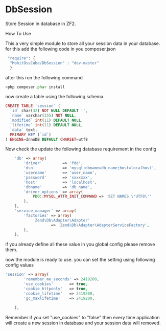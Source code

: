 DbSession
=========

Store Session in database in ZF2.

How To Use

This a very simple module to store all your session data in your database. 
for this add the following code in you composer.json

```php
 "require": {
  "MohitOssCube/DbSession" : "dev-master"
  }

```
after this run the following command

```php
>php composer.phar install

```


now create a table using the following schema.

```php
CREATE TABLE `session` (
  `id` char(32) NOT NULL DEFAULT '',
  `name` varchar(255) NOT NULL,
  `modified` int(11) DEFAULT NULL,
  `lifetime` int(11) DEFAULT NULL,
  `data` text,
  PRIMARY KEY (`id`)
) ENGINE=InnoDB DEFAULT CHARSET=utf8
```

Now check the update the following database requirement in the config

```php
    'db' => array(
        'driver'         => 'Pdo',
        'dsn'            => 'mysql:dbname=db_name;host=localhost',
        'username'       => 'user_name',
        'password'       => 'xxxxxxx', 
        'host'           => 'localhost',
        'dbname'         => 'db_name',
        'driver_options' => array(
            PDO::MYSQL_ATTR_INIT_COMMAND => 'SET NAMES \'UTF8\''
        ),
    ),
    'service_manager' => array(
        'factories' => array(
            'Zend\Db\Adapter\Adapter'
                    => 'Zend\Db\Adapter\AdapterServiceFactory',
        ),
    ),
```
if you already define all these value in you global config please remove them.

now the module is ready to use. you can set the setting using following config values

```php
'session' => array(
        'remember_me_seconds' => 2419200,
        'use_cookies'       => true,
        'cookie_httponly'   => true,
        'cookie_lifetime'   => 2419200,
        'gc_maxlifetime'    => 2419200,
    
    ),

```

Remember if you set "use_cookies" to "false" then every time application will create a new session in database and your session data will removed.


